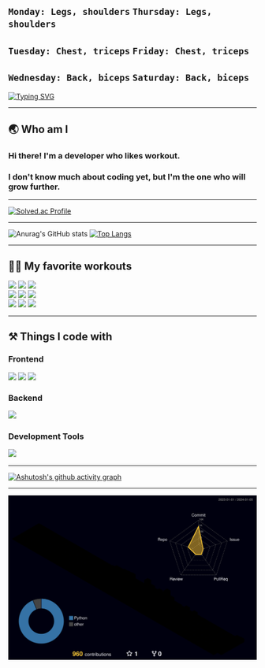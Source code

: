 ## `Monday: Legs, shoulders` `Thursday: Legs, shoulders`
## `Tuesday: Chest, triceps` `Friday: Chest, triceps`
## `Wednesday: Back, biceps` `Saturday: Back, biceps`
[![Typing SVG](https://readme-typing-svg.demolab.com?font=Fira+Code&weight=600&size=24&duration=1000&pause=1000&color=F5F722&random=false&lines=One+more+set%2C+One+more+rep)](https://git.io/typing-svg)
***

## 🌏 Who am I
### Hi there! I'm a developer who likes workout.
### I don't know much about coding yet, but I'm the one who will grow further.
***
[![Solved.ac Profile](http://mazassumnida.wtf/api/v2/generate_badge?boj=sparrow22)](https://solved.ac/sparrow22/)
***
![Anurag's GitHub stats](https://github-readme-stats.vercel.app/api?username=blossom22&show_icons=true&theme=tokyonight)
[![Top Langs](https://github-readme-stats.vercel.app/api/top-langs/?username=blossom22&layout=donut)](https://github.com/anuraghazra/github-readme-stats)
***

## 🏋️‍♂️ My favorite workouts
<div>
  <img src="https://img.shields.io/badge/Lat_pulldown-E34F26?style=for-the-badge&logo=Lat_pulldown&logoColor=white">
  <img src="https://img.shields.io/badge/Row-E34F26?style=for-the-badge&logo=Row&logoColor=white"> 
  <img src="https://img.shields.io/badge/Dumbbell_pullover-E34F26?style=for-the-badge&logo=Dumbbell_pullover&logoColor=white">  
</div>    
<div>
  <img src="https://img.shields.io/badge/Barbell_Squat-1572B6?style=for-the-badge&logo=Barbell_Squat&logoColor=white"> 
  <img src="https://img.shields.io/badge/Leg_press-1572B6?style=for-the-badge&logo=Leg_press&logoColor=white"> 
  <img src="https://img.shields.io/badge/Leg_extension-1572B6?style=for-the-badge&logo=Leg_extension&logoColor=white">   
</div>    
<div>
  <img src="https://img.shields.io/badge/Arnold_Press-003545?style=for-the-badge&logo=Arnold_Press&logoColor=white"> 
  <img src="https://img.shields.io/badge/Lateral_raise-003545?style=for-the-badge&logo=Lateral_raise&logoColor=white"> 
  <img src="https://img.shields.io/badge/Shoulder_press-003545?style=for-the-badge&logo=Shoulder_press&logoColor=white">
</div>    

***

## ⚒ Things I code with  
### Frontend
<div>
  <img src="https://img.shields.io/badge/HTML5-E34F26.svg?style=for-the-badge&logo=HTML5&logoColor=white" />
  <img src="https://img.shields.io/badge/CSS3-1572B6.svg?style=for-the-badge&logo=CSS3&logoColor=white" />
  <img src="https://img.shields.io/badge/JavaScript-F7DF1E.svg?style=for-the-badge&logo=JavaScript&logoColor=white" />
</div>

### Backend
<div>
  <img src="https://img.shields.io/badge/Python-3776AB.svg?style=for-the-badge&logo=Python&logoColor=white" />
</div>

### Development Tools
<div>
  <img src="https://img.shields.io/badge/Visual Studio Code-007ACC.svg?style=for-the-badge&logo=Visual Studio Code&logoColor=white" />
</div>

***
[![Ashutosh's github activity graph](https://github-readme-activity-graph.vercel.app/graph?username=blossom22&theme=react-dark)](https://github.com/ashutosh00710/github-readme-activity-graph)

***
![](./profile-3d-contrib/profile-night-rainbow.svg)

